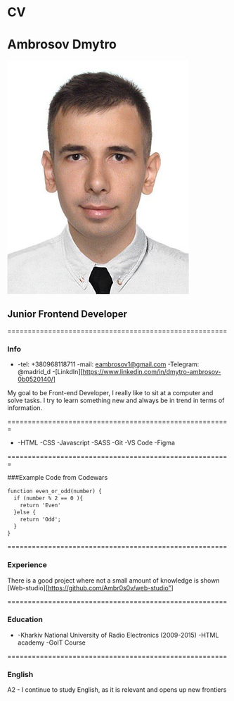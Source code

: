 # CV

# Ambrosov Dmytro
![cv-photo](./cv_photo.jpg)


## Junior Frontend Developer

======================================================


### Info
+
    -tel: +380968118711
    -mail: eambrosov1@gmail.com
    -Telegram: @madrid_d
    -[LinkdIn][https://www.linkedin.com/in/dmytro-ambrosov-0b0520140/]


My goal to be Front-end Developer, I really like to sit at a computer and solve tasks.
I try to learn something new and always be in trend in terms of information.


=======================================================


*
    -HTML
    -CSS
    -Javascript
    -SASS
    -Git
    -VS Code
    -Figma


=======================================================


###Example Code from Codewars

```
function even_or_odd(number) {
  if (number % 2 == 0 ){
    return 'Even'
  }else {
    return 'Odd';
  }
}
```

======================================================


### Experience

There is a good project where not a small amount of knowledge is shown [Web-studio][https://github.com/Ambr0s0v/web-studio"]


======================================================


### Education

 *
    -Kharkiv National University of Radio Electronics (2009-2015)
    -HTML academy
    -GoIT Course


======================================================


### English

A2 - I continue to study English, as it is relevant and opens up new frontiers





